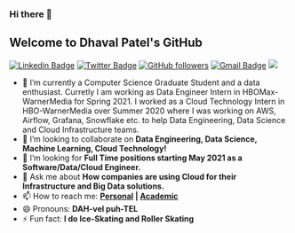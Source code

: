 ### Hi there 👋
## Welcome to Dhaval Patel's GitHub

[![Linkedin Badge](https://img.shields.io/badge/-dhavalpatel290-blue?style=social&logo=Linkedin&logoColor=blue&link=https://www.linkedin.com/in/dhavalpatel290/)](https://www.linkedin.com/in/dhavalpatel290/) 
[![Twitter Badge](http://img.shields.io/badge/-@dhavalpatel290?style=social&logo=twitter&logoColor=blue&link=https://twitter.com/dhavalpatel290)](https://twitter.com/dhavalpatel290) 
[![GitHub followers](https://img.shields.io/github/followers/dhavalpatel290?label=Follow&style=social)](https://github.com/dhavalpatel290/?tab=follow) 
[![Gmail Badge](https://img.shields.io/badge/-dhavalpatel290?style=social&logo=Gmail&logoColor=red&link=mailto:dhavalpatel290@gmail.com)](mailto:dhavalpatel290@gmail.com) 
![](https://komarev.com/ghpvc/?username=dhavalpatel290)


- 🔭 I’m currently a Computer Science Graduate Student and a data enthusiast. Curretly I am working as Data Engineer Intern in HBOMax-WarnerMedia for Spring 2021. I worked as a Cloud Technology Intern in HBO-WarnerMedia over Summer 2020 where I was working on AWS, Airflow, Grafana, Snowflake etc. to help Data Engineering, Data Science and Cloud Infrastructure teams.
- 👯 I’m looking to collaborate on **Data Engineering, Data Science, Machine Learning, Cloud Technology!**
- 🤔 I’m looking for **Full Time positions starting May 2021 as a Software/Data/Cloud Engineer.**
- 💬 Ask me about **How companies are using Cloud for their Infrastructure and Big Data solutions.**
- 📫 How to reach me: **[Personal](mailto:dhavalpatel290@gmail.com) | [Academic](mailto:dhaval.j.patel@nyu.edu)**
- 😄 Pronouns: **DAH-vel puh-TEL**
- ⚡ Fun fact: **I do Ice-Skating and Roller Skating**


<!--
**dhavalpatel290/dhavalpatel290** is a ✨ _special_ ✨ repository because its `README.md` (this file) appears on your GitHub profile.

Here are some ideas to get you started:

- 🔭 I’m currently working on ...
- 🌱 I’m currently learning ...
- 👯 I’m looking to collaborate on ...
- 🤔 I’m looking for help with ...
- 💬 Ask me about ...
- 📫 How to reach me: <a href="https://www.linkedin.com/in/dhavalpatel290"> <img src="https://media-exp1.licdn.com/dms/image/C4D0BAQGyOWvr4W0Pow/company-logo_200_200/0?e=2159024400&v=beta&t=itrwplyUUwPAVxqxN8THySQds9p401UaOtZIurSBVnA" width="30" height="30" ></a> | 
- 😄 Pronouns: ...
- ⚡ Fun fact: ...
-->
